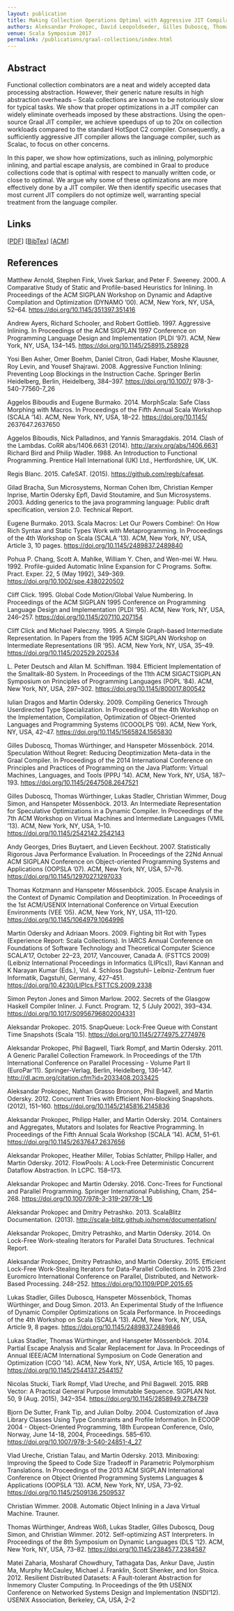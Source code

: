 ```yaml
---
layout: publication
title: Making Collection Operations Optimal with Aggressive JIT Compilation
authors: Aleksandar Prokopec, David Leopoldseder, Gilles Duboscq, Thomas Wuerthinger
venue: Scala Symposium 2017
permalink: /publications/graal-collections/index.html
---
```



## Abstract

Functional collection combinators are a neat and widely accepted
data processing abstraction. However, their generic
nature results in high abstraction overheads – Scala collections
are known to be notoriously slow for typical tasks. We
show that proper optimizations in a JIT compiler can widely
eliminate overheads imposed by these abstractions. Using
the open-source Graal JIT compiler, we achieve speedups of
up to 20x on collection workloads compared to the standard
HotSpot C2 compiler. Consequently, a sufficiently aggressive
JIT compiler allows the language compiler, such as Scalac,
to focus on other concerns.

In this paper, we show how optimizations, such as inlining,
polymorphic inlining, and partial escape analysis, are
combined in Graal to produce collections code that is optimal
with respect to manually written code, or close to optimal.
We argue why some of these optimizations are more effectively
done by a JIT compiler. We then identify specific usecases
that most current JIT compilers do not optimize well,
warranting special treatment from the language compiler.

## Links

\[[PDF](/resources/docs/graal-collections.pdf)\]
\[[BibTex](/resources/docs/bibtex/graal-collections.bib)\]
\[[ACM](https://dl.acm.org/citation.cfm?id=3136002)\]


## References

Matthew Arnold, Stephen Fink, Vivek Sarkar, and Peter F. Sweeney. 2000.
A Comparative Study of Static and Profile-based Heuristics for Inlining.
In Proceedings of the ACM SIGPLAN Workshop on Dynamic and Adaptive
Compilation and Optimization (DYNAMO ’00). ACM, New York, NY, USA,
52–64. https://doi.org/10.1145/351397.351416

Andrew Ayers, Richard Schooler, and Robert Gottlieb. 1997. Aggressive
Inlining. In Proceedings of the ACM SIGPLAN 1997 Conference on Programming
Language Design and Implementation (PLDI ’97). ACM, New
York, NY, USA, 134–145. https://doi.org/10.1145/258915.258928

Yosi Ben Asher, Omer Boehm, Daniel Citron, Gadi Haber, Moshe Klausner,
Roy Levin, and Yousef Shajrawi. 2008. Aggressive Function Inlining:
Preventing Loop Blockings in the Instruction Cache. Springer
Berlin Heidelberg, Berlin, Heidelberg, 384–397. https://doi.org/10.1007/
978-3-540-77560-7_26

Aggelos Biboudis and Eugene Burmako. 2014. MorphScala: Safe Class
Morphing with Macros. In Proceedings of the Fifth Annual Scala Workshop
(SCALA ’14). ACM, New York, NY, USA, 18–22. https://doi.org/10.1145/
2637647.2637650

Aggelos Biboudis, Nick Palladinos, and Yannis Smaragdakis. 2014. Clash of
the Lambdas. CoRR abs/1406.6631 (2014). http://arxiv.org/abs/1406.6631
Richard Bird and Philip Wadler. 1988. An Introduction to Functional Programming.
Prentice Hall International (UK) Ltd., Hertfordshire, UK,
UK.

Regis Blanc. 2015. CafeSAT. (2015). https://github.com/regb/cafesat.

Gilad Bracha, Sun Microsystems, Norman Cohen Ibm, Christian Kemper
Inprise, Martin Odersky Epfl, David Stoutamire, and Sun Microsystems. 2003.
Adding generics to the java programming language: Public draft
specification, version 2.0. Technical Report.

Eugene Burmako. 2013. Scala Macros: Let Our Powers Combine!: On How
Rich Syntax and Static Types Work with Metaprogramming. In Proceedings
of the 4th Workshop on Scala (SCALA ’13). ACM, New York, NY, USA,
Article 3, 10 pages. https://doi.org/10.1145/2489837.2489840

Pohua P. Chang, Scott A. Mahlke, William Y. Chen, and Wen-mei W. Hwu. 1992.
Profile-guided Automatic Inline Expansion for C Programs. Softw.
Pract. Exper. 22, 5 (May 1992), 349–369. https://doi.org/10.1002/spe.4380220502

Cliff Click. 1995. Global Code Motion/Global Value Numbering. In Proceedings
of the ACM SIGPLAN 1995 Conference on Programming Language
Design and Implementation (PLDI ’95). ACM, New York, NY, USA, 246–257.
https://doi.org/10.1145/207110.207154

Cliff Click and Michael Paleczny. 1995. A Simple Graph-based Intermediate
Representation. In Papers from the 1995 ACM SIGPLAN Workshop on
Intermediate Representations (IR ’95). ACM, New York, NY, USA, 35–49.
https://doi.org/10.1145/202529.202534

L. Peter Deutsch and Allan M. Schiffman. 1984. Efficient Implementation
of the Smalltalk-80 System. In Proceedings of the 11th ACM SIGACTSIGPLAN
Symposium on Principles of Programming Languages (POPL ’84).
ACM, New York, NY, USA, 297–302. https://doi.org/10.1145/800017.800542

Iulian Dragos and Martin Odersky. 2009. Compiling Generics Through Userdirected
Type Specialization. In Proceedings of the 4th Workshop on the
Implementation, Compilation, Optimization of Object-Oriented Languages
and Programming Systems (ICOOOLPS ’09). ACM, New York, NY, USA, 42–47.
https://doi.org/10.1145/1565824.1565830

Gilles Duboscq, Thomas Würthinger, and Hanspeter Mössenböck. 2014.
Speculation Without Regret: Reducing Deoptimization Meta-data in the
Graal Compiler. In Proceedings of the 2014 International Conference on
Principles and Practices of Programming on the Java Platform: Virtual
Machines, Languages, and Tools (PPPJ ’14). ACM, New York, NY, USA,
187–193. https://doi.org/10.1145/2647508.2647521

Gilles Duboscq, Thomas Würthinger, Lukas Stadler, Christian Wimmer,
Doug Simon, and Hanspeter Mössenböck. 2013. An Intermediate Representation
for Speculative Optimizations in a Dynamic Compiler. In
Proceedings of the 7th ACM Workshop on Virtual Machines and Intermediate
Languages (VMIL ’13). ACM, New York, NY, USA, 1–10. https://doi.org/10.1145/2542142.2542143

Andy Georges, Dries Buytaert, and Lieven Eeckhout. 2007. Statistically
Rigorous Java Performance Evaluation. In Proceedings of the 22Nd Annual
ACM SIGPLAN Conference on Object-oriented Programming Systems and
Applications (OOPSLA ’07). ACM, New York, NY, USA, 57–76. https://doi.org/10.1145/1297027.1297033

Thomas Kotzmann and Hanspeter Mössenböck. 2005. Escape Analysis in
the Context of Dynamic Compilation and Deoptimization. In Proceedings
of the 1st ACM/USENIX International Conference on Virtual Execution
Environments (VEE ’05). ACM, New York, NY, USA, 111–120. https://doi.org/10.1145/1064979.1064996

Martin Odersky and Adriaan Moors. 2009. Fighting bit Rot with Types
(Experience Report: Scala Collections). In IARCS Annual Conference on
Foundations of Software Technology and Theoretical Computer Science
SCALA’17, October 22–23, 2017, Vancouver, Canada A.
(FSTTCS 2009) (Leibniz International Proceedings in Informatics (LIPIcs)),
Ravi Kannan and K Narayan Kumar (Eds.), Vol. 4. Schloss Dagstuhl–
Leibniz-Zentrum fuer Informatik, Dagstuhl, Germany, 427–451. https://doi.org/10.4230/LIPIcs.FSTTCS.2009.2338

Simon Peyton Jones and Simon Marlow. 2002. Secrets of the Glasgow
Haskell Compiler Inliner. J. Funct. Program. 12, 5 (July 2002), 393–434.
https://doi.org/10.1017/S0956796802004331

Aleksandar Prokopec. 2015. SnapQueue: Lock-Free Queue with Constant
Time Snapshots (Scala ’15). https://doi.org/10.1145/2774975.2774976

Aleksandar Prokopec, Phil Bagwell, Tiark Rompf, and Martin Odersky. 2011.
A Generic Parallel Collection Framework. In Proceedings of the 17th
International Conference on Parallel Processing - Volume Part II (EuroPar’11).
Springer-Verlag, Berlin, Heidelberg, 136–147. http://dl.acm.org/citation.cfm?id=2033408.2033425

Aleksandar Prokopec, Nathan Grasso Bronson, Phil Bagwell, and Martin
Odersky. 2012. Concurrent Tries with Efficient Non-blocking Snapshots.
(2012), 151–160. https://doi.org/10.1145/2145816.2145836

Aleksandar Prokopec, Philipp Haller, and Martin Odersky. 2014. Containers
and Aggregates, Mutators and Isolates for Reactive Programming. In
Proceedings of the Fifth Annual Scala Workshop (SCALA ’14). ACM, 51–61.
https://doi.org/10.1145/2637647.2637656

Aleksandar Prokopec, Heather Miller, Tobias Schlatter, Philipp Haller, and
Martin Odersky. 2012. FlowPools: A Lock-Free Deterministic Concurrent
Dataflow Abstraction. In LCPC. 158–173.

Aleksandar Prokopec and Martin Odersky. 2016. Conc-Trees for Functional
and Parallel Programming. Springer International Publishing, Cham,
254–268. https://doi.org/10.1007/978-3-319-29778-1_16

Aleksandar Prokopec and Dmitry Petrashko. 2013. ScalaBlitz Documentation.
(2013). http://scala-blitz.github.io/home/documentation/

Aleksandar Prokopec, Dmitry Petrashko, and Martin Odersky. 2014. On
Lock-Free Work-stealing Iterators for Parallel Data Structures. Technical
Report.

Aleksandar Prokopec, Dmitry Petrashko, and Martin Odersky. 2015. Efficient
Lock-Free Work-Stealing Iterators for Data-Parallel Collections. In
2015 23rd Euromicro International Conference on Parallel, Distributed, and
Network-Based Processing. 248–252. https://doi.org/10.1109/PDP.2015.65

Lukas Stadler, Gilles Duboscq, Hanspeter Mössenböck, Thomas Würthinger,
and Doug Simon. 2013. An Experimental Study of the Influence of
Dynamic Compiler Optimizations on Scala Performance. In Proceedings
of the 4th Workshop on Scala (SCALA ’13). ACM, New York, NY, USA,
Article 9, 8 pages. https://doi.org/10.1145/2489837.2489846

Lukas Stadler, Thomas Würthinger, and Hanspeter Mössenböck. 2014. Partial
Escape Analysis and Scalar Replacement for Java. In Proceedings
of Annual IEEE/ACM International Symposium on Code Generation and
Optimization (CGO ’14). ACM, New York, NY, USA, Article 165, 10 pages.
https://doi.org/10.1145/2544137.2544157

Nicolas Stucki, Tiark Rompf, Vlad Ureche, and Phil Bagwell. 2015. RRB
Vector: A Practical General Purpose Immutable Sequence. SIGPLAN Not.
50, 9 (Aug. 2015), 342–354. https://doi.org/10.1145/2858949.2784739

Bjorn De Sutter, Frank Tip, and Julian Dolby. 2004. Customization of
Java Library Classes Using Type Constraints and Profile Information.
In ECOOP 2004 - Object-Oriented Programming, 18th European Conference,
Oslo, Norway, June 14-18, 2004, Proceedings. 585–610. https://doi.org/10.1007/978-3-540-24851-4_27

Vlad Ureche, Cristian Talau, and Martin Odersky. 2013. Miniboxing:
Improving the Speed to Code Size Tradeoff in Parametric Polymorphism
Translations. In Proceedings of the 2013 ACM SIGPLAN International
Conference on Object Oriented Programming Systems Languages
&#38; Applications (OOPSLA ’13). ACM, New York, NY, USA, 73–92.
https://doi.org/10.1145/2509136.2509537

Christian Wimmer. 2008. Automatic Object Inlining in a Java Virtual Machine. Trauner.

Thomas Würthinger, Andreas Wöß, Lukas Stadler, Gilles Duboscq, Doug
Simon, and Christian Wimmer. 2012. Self-optimizing AST Interpreters. In
Proceedings of the 8th Symposium on Dynamic Languages (DLS ’12). ACM,
New York, NY, USA, 73–82. https://doi.org/10.1145/2384577.2384587

Matei Zaharia, Mosharaf Chowdhury, Tathagata Das, Ankur Dave, Justin
Ma, Murphy McCauley, Michael J. Franklin, Scott Shenker, and Ion Stoica. 2012.
Resilient Distributed Datasets: A Fault-tolerant Abstraction for Inmemory
Cluster Computing. In Proceedings of the 9th USENIX Conference
on Networked Systems Design and Implementation (NSDI’12). USENIX
Association, Berkeley, CA, USA, 2–2
